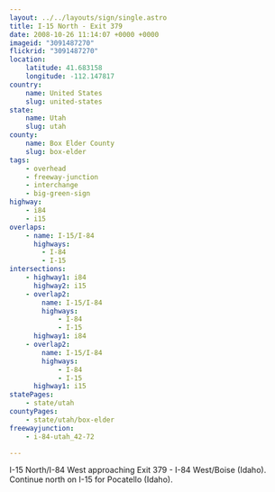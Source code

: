 ```yaml
---
layout: ../../layouts/sign/single.astro
title: I-15 North - Exit 379
date: 2008-10-26 11:14:07 +0000 +0000
imageid: "3091487270"
flickrid: "3091487270"
location:
    latitude: 41.683158
    longitude: -112.147817
country:
    name: United States
    slug: united-states
state:
    name: Utah
    slug: utah
county:
    name: Box Elder County
    slug: box-elder
tags:
    - overhead
    - freeway-junction
    - interchange
    - big-green-sign
highway:
    - i84
    - i15
overlaps:
    - name: I-15/I-84
      highways:
        - I-84
        - I-15
intersections:
    - highway1: i84
      highway2: i15
    - overlap2:
        name: I-15/I-84
        highways:
            - I-84
            - I-15
      highway1: i84
    - overlap2:
        name: I-15/I-84
        highways:
            - I-84
            - I-15
      highway1: i15
statePages:
    - state/utah
countyPages:
    - state/utah/box-elder
freewayjunction:
    - i-84-utah_42-72

---
```

I-15 North/I-84 West approaching Exit 379 - I-84 West/Boise (Idaho).  Continue north on I-15 for Pocatello (Idaho).